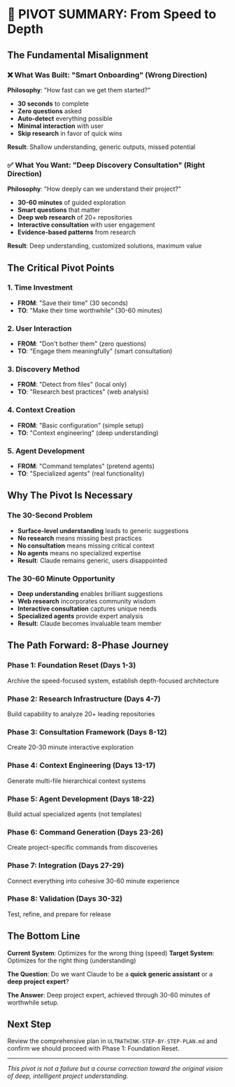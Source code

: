 # 🔄 PIVOT SUMMARY: From Speed to Depth

## The Fundamental Misalignment

### ❌ What Was Built: "Smart Onboarding" (Wrong Direction)
**Philosophy**: "How fast can we get them started?"
- **30 seconds** to complete
- **Zero questions** asked
- **Auto-detect** everything possible
- **Minimal interaction** with user
- **Skip research** in favor of quick wins

**Result**: Shallow understanding, generic outputs, missed potential

### ✅ What You Want: "Deep Discovery Consultation" (Right Direction)
**Philosophy**: "How deeply can we understand their project?"
- **30-60 minutes** of guided exploration
- **Smart questions** that matter
- **Deep web research** of 20+ repositories
- **Interactive consultation** with user engagement
- **Evidence-based patterns** from research

**Result**: Deep understanding, customized solutions, maximum value

## The Critical Pivot Points

### 1. Time Investment
- **FROM**: "Save their time" (30 seconds)
- **TO**: "Make their time worthwhile" (30-60 minutes)

### 2. User Interaction
- **FROM**: "Don't bother them" (zero questions)
- **TO**: "Engage them meaningfully" (smart consultation)

### 3. Discovery Method
- **FROM**: "Detect from files" (local only)
- **TO**: "Research best practices" (web analysis)

### 4. Context Creation
- **FROM**: "Basic configuration" (simple setup)
- **TO**: "Context engineering" (deep understanding)

### 5. Agent Development
- **FROM**: "Command templates" (pretend agents)
- **TO**: "Specialized agents" (real functionality)

## Why The Pivot Is Necessary

### The 30-Second Problem
- **Surface-level understanding** leads to generic suggestions
- **No research** means missing best practices
- **No consultation** means missing critical context
- **No agents** means no specialized expertise
- **Result**: Claude remains generic, users disappointed

### The 30-60 Minute Opportunity
- **Deep understanding** enables brilliant suggestions
- **Web research** incorporates community wisdom
- **Interactive consultation** captures unique needs
- **Specialized agents** provide expert analysis
- **Result**: Claude becomes invaluable team member

## The Path Forward: 8-Phase Journey

### Phase 1: Foundation Reset (Days 1-3)
Archive the speed-focused system, establish depth-focused architecture

### Phase 2: Research Infrastructure (Days 4-7)
Build capability to analyze 20+ leading repositories

### Phase 3: Consultation Framework (Days 8-12)
Create 20-30 minute interactive exploration

### Phase 4: Context Engineering (Days 13-17)
Generate multi-file hierarchical context systems

### Phase 5: Agent Development (Days 18-22)
Build actual specialized agents (not templates)

### Phase 6: Command Generation (Days 23-26)
Create project-specific commands from discoveries

### Phase 7: Integration (Days 27-29)
Connect everything into cohesive 30-60 minute experience

### Phase 8: Validation (Days 30-32)
Test, refine, and prepare for release

## The Bottom Line

**Current System**: Optimizes for the wrong thing (speed)
**Target System**: Optimizes for the right thing (understanding)

**The Question**: Do we want Claude to be a **quick generic assistant** or a **deep project expert**?

**The Answer**: Deep project expert, achieved through 30-60 minutes of worthwhile setup.

## Next Step

Review the comprehensive plan in `ULTRATHINK-STEP-BY-STEP-PLAN.md` and confirm we should proceed with Phase 1: Foundation Reset.

---

*This pivot is not a failure but a course correction toward the original vision of deep, intelligent project understanding.*